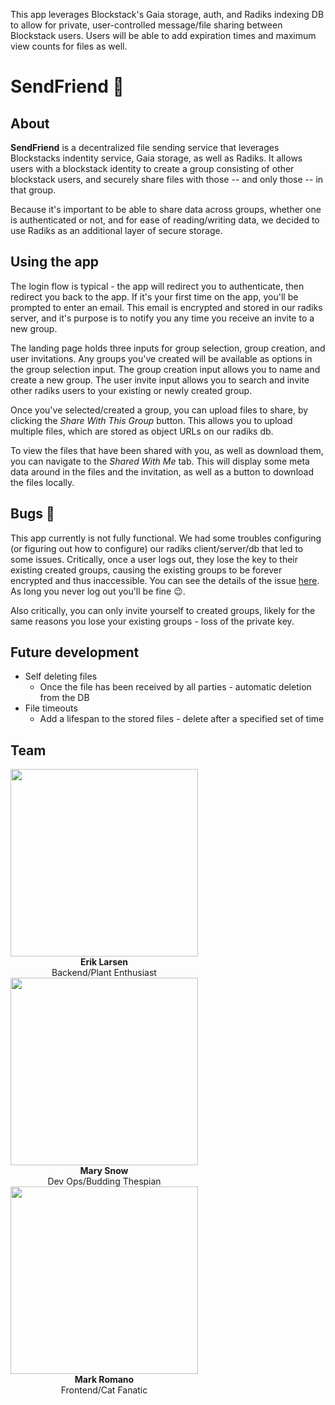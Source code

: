 This app leverages Blockstack's Gaia storage, auth, and Radiks indexing DB to allow for private, user-controlled message/file sharing between Blockstack users. Users will be able to add expiration times and maximum view counts for files as well.

# SendFriend 💌

## About
**SendFriend** is a decentralized file sending service that leverages Blockstacks indentity service, Gaia storage, as well as Radiks. It allows users with a blockstack identity to create a group consisting of other blockstack users, and securely share files with those -- and only those -- in that group.

Because it's important to be able to share data across groups, whether one is authenticated or not, and for ease of reading/writing data, we decided to use Radiks as an additional layer of secure storage.

## Using the app
The login flow is typical - the app will redirect you to authenticate, then redirect you back to the app. If it's your first time on the app, you'll be prompted to enter an email. This email is encrypted and stored in our radiks server, and it's purpose is to notify you any time you receive an invite to a new group.

The landing page holds three inputs for group selection, group creation, and user invitations. Any groups you've created will be available as options in the group selection input. The group creation input allows you to name and create a new group. The user invite input allows you to search and invite other radiks users to your existing or newly created group.

Once you've selected/created a group, you can upload files to share, by clicking the _Share With This Group_ button. This allows you to upload multiple files, which are stored as object URLs on our radiks db.

To view the files that have been shared with you, as well as download them, you can navigate to the _Shared With Me_ tab. This will display some meta data around in the files and the invitation, as well as a button to download the files locally.

## Bugs 🐞
This app currently is not fully functional. We had some troubles configuring (or figuring out how to configure) our radiks client/server/db that led to some issues. Critically, once a user logs out, they lose the key to their existing created groups, causing the existing groups to be forever encrypted and thus inaccessible. You can see the details of the issue [here](https://github.com/blockstack-radiks/radiks/issues/45). As long you never log out you'll be fine 😉.

Also critically, you can only invite yourself to created groups, likely for the same reasons you lose your existing groups - loss of the private key.

## Future development
* Self deleting files 
  - Once the file has been received by all parties - automatic deletion from the DB
* File timeouts
  - Add a lifespan to the stored files - delete after a specified set of time

## Team


<span style="float: left; margin-right: 10px;">
  <img width="300" src="https://avatars1.githubusercontent.com/u/30298111?s=460&v=4"/>
  <div style="text-align: center;"><b>Erik Larsen</b></div>
  <div style="text-align: center;">Backend/Plant Enthusiast</div>
</span>
<span style="float: left; margin-right: 10px;">  
  <img width="300" src="https://avatars0.githubusercontent.com/u/13925464?s=460&v=4"/>
    <div style="text-align: center;"><b>Mary Snow</b></div>
  <div style="text-align: center;">Dev Ops/Budding Thespian</div>
</span>
<span style="float: left; margin-right: 10px;">
  <img width="300" src="https://avatars2.githubusercontent.com/u/13630752?s=460&v=4"/>
    <div style="text-align: center;"><b>Mark Romano</b></div>
  <div style="text-align: center;">Frontend/Cat Fanatic</div>
</span>
